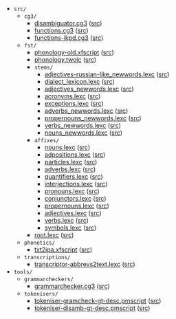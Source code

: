 * `src/`
    * `cg3/`
        * [disambiguator.cg3](src-cg3-disambiguator.cg3.html) ([src](https://github.com/giellalt/lang-kpv/blob/main/src/cg3/disambiguator.cg3))
        * [functions.cg3](src-cg3-functions.cg3.html) ([src](https://github.com/giellalt/lang-kpv/blob/main/src/cg3/functions.cg3))
        * [functions-ikpd.cg3](src-cg3-functions-ikpd.cg3.html) ([src](https://github.com/giellalt/lang-kpv/blob/main/src/cg3/functions-ikpd.cg3))
    * `fst/`
        * [phonology-old.xfscript](src-fst-phonology-old.xfscript.html) ([src](https://github.com/giellalt/lang-kpv/blob/main/src/fst/phonology-old.xfscript))
        * [phonology.twolc](src-fst-phonology.twolc.html) ([src](https://github.com/giellalt/lang-kpv/blob/main/src/fst/phonology.twolc))
        * `stems/`
            * [adjectives-russian-like_newwords.lexc](src-fst-stems-adjectives-russian-like_newwords.lexc.html) ([src](https://github.com/giellalt/lang-kpv/blob/main/src/fst/stems/adjectives-russian-like_newwords.lexc))
            * [dialect_lexicon.lexc](src-fst-stems-dialect_lexicon.lexc.html) ([src](https://github.com/giellalt/lang-kpv/blob/main/src/fst/stems/dialect_lexicon.lexc))
            * [adjectives_newwords.lexc](src-fst-stems-adjectives_newwords.lexc.html) ([src](https://github.com/giellalt/lang-kpv/blob/main/src/fst/stems/adjectives_newwords.lexc))
            * [acronyms.lexc](src-fst-stems-acronyms.lexc.html) ([src](https://github.com/giellalt/lang-kpv/blob/main/src/fst/stems/acronyms.lexc))
            * [exceptions.lexc](src-fst-stems-exceptions.lexc.html) ([src](https://github.com/giellalt/lang-kpv/blob/main/src/fst/stems/exceptions.lexc))
            * [adverbs_newwords.lexc](src-fst-stems-adverbs_newwords.lexc.html) ([src](https://github.com/giellalt/lang-kpv/blob/main/src/fst/stems/adverbs_newwords.lexc))
            * [propernouns_newwords.lexc](src-fst-stems-propernouns_newwords.lexc.html) ([src](https://github.com/giellalt/lang-kpv/blob/main/src/fst/stems/propernouns_newwords.lexc))
            * [verbs_newwords.lexc](src-fst-stems-verbs_newwords.lexc.html) ([src](https://github.com/giellalt/lang-kpv/blob/main/src/fst/stems/verbs_newwords.lexc))
            * [nouns_newwords.lexc](src-fst-stems-nouns_newwords.lexc.html) ([src](https://github.com/giellalt/lang-kpv/blob/main/src/fst/stems/nouns_newwords.lexc))
        * `affixes/`
            * [nouns.lexc](src-fst-affixes-nouns.lexc.html) ([src](https://github.com/giellalt/lang-kpv/blob/main/src/fst/affixes/nouns.lexc))
            * [adpositions.lexc](src-fst-affixes-adpositions.lexc.html) ([src](https://github.com/giellalt/lang-kpv/blob/main/src/fst/affixes/adpositions.lexc))
            * [particles.lexc](src-fst-affixes-particles.lexc.html) ([src](https://github.com/giellalt/lang-kpv/blob/main/src/fst/affixes/particles.lexc))
            * [adverbs.lexc](src-fst-affixes-adverbs.lexc.html) ([src](https://github.com/giellalt/lang-kpv/blob/main/src/fst/affixes/adverbs.lexc))
            * [quantifiers.lexc](src-fst-affixes-quantifiers.lexc.html) ([src](https://github.com/giellalt/lang-kpv/blob/main/src/fst/affixes/quantifiers.lexc))
            * [interjections.lexc](src-fst-affixes-interjections.lexc.html) ([src](https://github.com/giellalt/lang-kpv/blob/main/src/fst/affixes/interjections.lexc))
            * [pronouns.lexc](src-fst-affixes-pronouns.lexc.html) ([src](https://github.com/giellalt/lang-kpv/blob/main/src/fst/affixes/pronouns.lexc))
            * [conjunctors.lexc](src-fst-affixes-conjunctors.lexc.html) ([src](https://github.com/giellalt/lang-kpv/blob/main/src/fst/affixes/conjunctors.lexc))
            * [propernouns.lexc](src-fst-affixes-propernouns.lexc.html) ([src](https://github.com/giellalt/lang-kpv/blob/main/src/fst/affixes/propernouns.lexc))
            * [adjectives.lexc](src-fst-affixes-adjectives.lexc.html) ([src](https://github.com/giellalt/lang-kpv/blob/main/src/fst/affixes/adjectives.lexc))
            * [verbs.lexc](src-fst-affixes-verbs.lexc.html) ([src](https://github.com/giellalt/lang-kpv/blob/main/src/fst/affixes/verbs.lexc))
            * [symbols.lexc](src-fst-affixes-symbols.lexc.html) ([src](https://github.com/giellalt/lang-kpv/blob/main/src/fst/affixes/symbols.lexc))
        * [root.lexc](src-fst-root.lexc.html) ([src](https://github.com/giellalt/lang-kpv/blob/main/src/fst/root.lexc))
    * `phonetics/`
        * [txt2ipa.xfscript](src-phonetics-txt2ipa.xfscript.html) ([src](https://github.com/giellalt/lang-kpv/blob/main/src/phonetics/txt2ipa.xfscript))
    * `transcriptions/`
        * [transcriptor-abbrevs2text.lexc](src-transcriptions-transcriptor-abbrevs2text.lexc.html) ([src](https://github.com/giellalt/lang-kpv/blob/main/src/transcriptions/transcriptor-abbrevs2text.lexc))
* `tools/`
    * `grammarcheckers/`
        * [grammarchecker.cg3](tools-grammarcheckers-grammarchecker.cg3.html) ([src](https://github.com/giellalt/lang-kpv/blob/main/tools/grammarcheckers/grammarchecker.cg3))
    * `tokenisers/`
        * [tokeniser-gramcheck-gt-desc.pmscript](tools-tokenisers-tokeniser-gramcheck-gt-desc.pmscript.html) ([src](https://github.com/giellalt/lang-kpv/blob/main/tools/tokenisers/tokeniser-gramcheck-gt-desc.pmscript))
        * [tokeniser-disamb-gt-desc.pmscript](tools-tokenisers-tokeniser-disamb-gt-desc.pmscript.html) ([src](https://github.com/giellalt/lang-kpv/blob/main/tools/tokenisers/tokeniser-disamb-gt-desc.pmscript))
